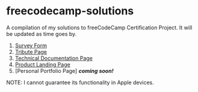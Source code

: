 # freecodecamp-solutions
A compilation of my solutions to freeCodeCamp Certification Project. It will be updated as time goes by.

1. [Survey Form](https://giraen.github.io/freecodecamp-solutions/Responsive%20Web%20Design/survey-form/survey-form.html)
2. [Tribute Page](https://giraen.github.io/freecodecamp-solutions/Responsive%20Web%20Design/tribute-page/tribute-page.html)
3. [Technical Documentation Page](https://giraen.github.io/freecodecamp-solutions/Responsive%20Web%20Design/techdocs-page/techdocs-page.html)
4. [Product Landing Page](https://giraen.github.io/freecodecamp-solutions/Responsive%20Web%20Design/product-landing-page/product-landing-page.html)
5. [Personal Portfolio Page] **_coming soon!_**

NOTE: I cannot guarantee its functionality in Apple devices.
